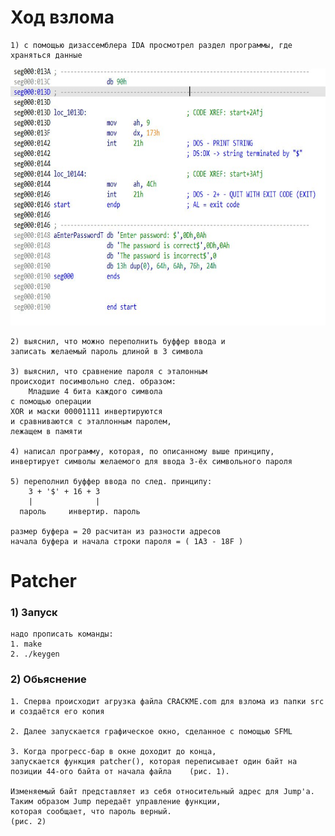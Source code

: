 # Ход взлома 
    1) с помощью дизассемблера IDA просмотрел раздел программы, где храняться данные

<img src="src/data.jpg"  width="590" height="411">

    2) выяснил, что можно переполнить буффер ввода и 
    записать желаемый пароль длиной в 3 символа 

    3) выяснил, что сравнение пароля с эталонным 
    происходит посимвольно след. образом: 
        Младшие 4 бита каждого символа 
    с помощью операции
    XOR и маски 00001111 инвертируются
    и сравниваются с эталлонным паролем, 
    лежащем в памяти

    4) написал программу, которая, по описанному выше принципу,
    инвертирует символы желаемого для ввода 3-ёх символьного пароля 

    5) переполнил буффер ввода по след. принципу:
        3 + '$' + 16 + 3
        |              |
      пароль     инвертир. пароль

    размер буфера = 20 расчитан из разности адресов 
    начала буфера и начала строки пароля = ( 1A3 - 18F )

# Patcher 


###    1) Запуск
    надо прописать команды:
    1. make
    2. ./keygen 

###    2) Обьяснение 

    1. Сперва происходит агрузка файла CRACKME.com для взлома из папки src и создаётся его копия 

    2. Далее запускается графическое окно, сделанное с помощью SFML

    3. Когда прогресс-бар в окне доходит до конца, 
    запускается функция patcher(), которая переписывает один байт на позиции 44-ого байта от начала файла    (рис. 1).
    
    Изменяемый байт представляет из себя относительный адрес для Jump'a. 
    Таким образом Jump передаёт управление функции, 
    которая сообщает, что пароль верный.
    (рис. 2)


       